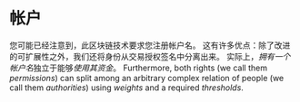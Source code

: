 # 帐户

您可能已经注意到，此区块链技术要求您注册帐户名。 这有许多优点：除了改进的可扩展性之外，我们还将身份从交易授权签名中分离出来。 实际上，*拥有一个帐户名*独立于能够*使用其资金*。 Furthermore, both rights (we call them *permissions*) can split among an arbitrary complex relation of people (we call them *authorities*) using *weights* and a required *thresholds*.